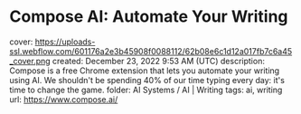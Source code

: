 # Compose AI: Automate Your Writing

cover: https://uploads-ssl.webflow.com/601176a2e3b45908f0088112/62b08e6c1d12a017fb7c6a45_cover.png
created: December 23, 2022 9:53 AM (UTC)
description: Compose is a free Chrome extension that lets you automate your writing using AI. We shouldn't be spending 40% of our time typing every day: it's time to change the game.
folder: AI Systems / AI | Writing
tags: ai, writing
url: https://www.compose.ai/